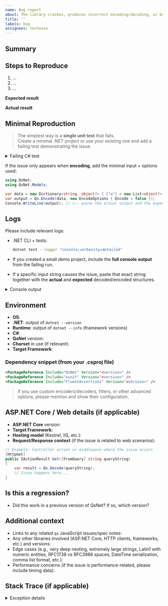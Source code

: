 ```yaml
---
name: Bug report
about: The library crashes, produces incorrect encoding/decoding, or behaves unexpectedly.
title: ''
labels: bug
assignees: techouse
---
```


<!--
  Since this is a port of `qs`, please check the original repo for related issues:
  https://github.com/ljharb/qs/issues
  If you find a relevant issue or spec note, please link it here.
-->

## Summary

<!-- A clear and concise description of what the bug is. -->

## Steps to Reproduce

<!-- Include full steps so we can reproduce the problem. Prefer a minimal repro. -->

1. ...
2. ...
3. ...

**Expected result**  
<!-- What did you expect to happen? -->

**Actual result**  
<!-- What actually happened? Include exact output / string values where relevant. -->

## Minimal Reproduction

> The simplest way is a **single unit test** that fails.  
> Create a minimal .NET project or use your existing one and add a failing test demonstrating the issue.

<details>
<summary>Failing C# test</summary>

```csharp
using QsNet;
using FluentAssertions;
using Xunit;

public class ReproTests
{
    [Fact]
    public void Repro()
    {
        // Replace with the minimal input that fails:
        var result = Qs.Decode("a[b]=1");
        result.Should().ContainKey("a")
            .WhoseValue.Should().BeEquivalentTo(new Dictionary<string, object?> { ["b"] = "1" });
    }
}
```
</details>

If the issue only appears when **encoding**, add the minimal input + options used:
```csharp
using QsNet;
using QsNet.Models;

var data = new Dictionary<string, object?> { ["a"] = new List<object?> { "x", "y" } };
var output = Qs.Encode(data, new EncodeOptions { Encode = false });
Console.WriteLine(output); // <-- paste the actual output and the expected output in the issue
```

## Logs

Please include relevant logs:

- .NET CLI + tests:
  ```bash
  dotnet test --logger "console;verbosity=detailed"
  ```

- If you created a small demo project, include the **full console output** from the failing run.

- If a specific input string causes the issue, paste that exact string together with the **actual** and **expected** decoded/encoded structures.

<details>
<summary>Console output</summary>

```
# paste here
```
</details>

## Environment

- **OS**: <!-- e.g., macOS 14.5 / Ubuntu 22.04 / Windows 11 -->
- **.NET**: output of `dotnet --version`
- **Runtime**: output of `dotnet --info` (framework versions)
- **C#**: <!-- e.g., 12.0 -->
- **QsNet** version: <!-- e.g., 1.0.0 -->
- **Charset** in use (if relevant): <!-- UTF-8 / Latin1 -->
- **Target Framework**: <!-- e.g., net8.0 -->

### Dependency snippet (from your .csproj file)

```xml
<PackageReference Include="QsNet" Version="<version>" />
<PackageReference Include="xunit" Version="<version>" />
<PackageReference Include="FluentAssertions" Version="<version>" />
```

> If you use custom encoders/decoders, filters, or other advanced options, please mention and show their configuration.

## ASP.NET Core / Web details (if applicable)

- **ASP.NET Core** version:
- **Target Framework**:
- **Hosting model** (Kestrel, IIS, etc.):
- **Request/Response context** (if the issue is related to web scenarios):

```csharp
// Example: Controller action or middleware where the issue occurs
[HttpGet]
public IActionResult Get([FromQuery] string queryString)
{
    var result = Qs.Decode(queryString);
    // Issue happens here...
}
```

## Is this a regression?

- Did this work in a previous version of QsNet? If so, which version?

## Additional context

- Links to any related `qs` JavaScript issues/spec notes:
- Any other libraries involved (ASP.NET Core, HTTP clients, frameworks, etc.) and versions:
- Edge cases (e.g., very deep nesting, extremely large strings, Latin1 with numeric entities, RFC1738 vs RFC3986 spaces, DateTime serialization, comma list format, etc.):
- Performance concerns (if the issue is performance-related, please include timing data):

## Stack Trace (if applicable)

<details>
<summary>Exception details</summary>

```
# paste full exception and stack trace here
```
</details>
